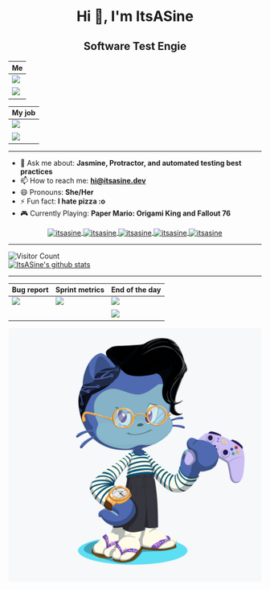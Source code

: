 <h1 align="center">Hi 👋, I'm ItsASine</h1>
<h2 align="center">Software Test Engie</h2>

Me |
------------- |
![](https://media.giphy.com/media/uUz1iGsj6t0ErjdjT1/giphy-downsized.gif)  |
![](https://media.giphy.com/media/9Dv115OjdmkRxdV54V/giphy-downsized.gif) |

My job |
------------- |
![](https://media.giphy.com/media/3o7WTL4qQCbbLLV2Pm/giphy-downsized.gif)  |
![](https://media.giphy.com/media/l2R06WPHU4ae0H4LC/giphy-downsized.gif) |

*****

- 💬 Ask me about: **Jasmine, Protractor, and automated testing best practices**
- 📫 How to reach me: **hi@itsasine.dev**
- 😄 Pronouns: **She/Her**
- ⚡ Fun fact: **I hate pizza :o**
- 🎮 Currently Playing: **Paper Mario: Origami King and Fallout 76**

<p align="center"> <!-- I wish I could embed markdown in html without it breaking everything -->
  <a href="https://codepen.io/itsasine" target="blank">
    <img align="center" src="https://cdn.jsdelivr.net/npm/simple-icons@3.0.1/icons/codepen.svg" alt="itsasine" height="20" width="20" />
  </a>
  <a href="https://dev.to/itsasine" target="blank">
    <img align="center" src="https://cdn.jsdelivr.net/npm/simple-icons@3.0.1/icons/dev-dot-to.svg" alt="itsasine" height="20" width="20" />
  </a>
  <a href="https://stackoverflow.com/itsasine" target="blank">
    <img align="center" src="https://cdn.jsdelivr.net/npm/simple-icons@3.0.1/icons/stackoverflow.svg" alt="itsasine" height="20" width="20" />
  </a>
  <a href="https://codesandbox.com/itsasine" target="blank">
    <img align="center" src="https://cdn.jsdelivr.net/npm/simple-icons@3.0.1/icons/codesandbox.svg" alt="itsasine" height="20" width="20" />
  </a>
  <a href="https://kaggle.com/itsasine" target="blank">
    <img align="center" src="https://cdn.jsdelivr.net/npm/simple-icons@3.0.1/icons/kaggle.svg" alt="itsasine" height="20" width="20" />
  </a>
</p>

*****

![Visitor Count](https://komarev.com/ghpvc/?username=itsasine)    
[![ItsASine's github stats](https://github-readme-stats.vercel.app/api?username=itsasine&show_icons=true)](https://github.com/anuraghazra/github-readme-stats)

*****

Bug report | Sprint metrics | End of the day |
------------- | ------------- | ------------- |
![](https://media.giphy.com/media/QJsPYF5SfCJKn2wRdX/giphy.gif) | ![](https://media.giphy.com/media/h5okuiwkTSBRPaQkzB/giphy.gif) | ![](https://media.giphy.com/media/fH6uBGKBKUyRYtk3f0/giphy.gif) |
| | | ![](https://media.giphy.com/media/WxWmUBhk2dIti4vmvp/giphy.gif) |

![](https://raw.githubusercontent.com/ItsASine/ItsASine/master/octocat.png)
